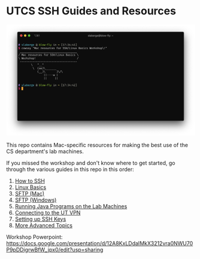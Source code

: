 # UTCS SSH Guides and Resources

![Readme Splash](Images/cowsay.png)

This repo contains Mac-specific resources for making the best use
of the CS department's lab machines.

If you missed the workshop and don't know where to get started, go through the various guides in this repo in this order:

1. [How to SSH](SSH.md)
2. [Linux Basics](Linux%20Basics.md)
3. [SFTP (Mac)](SFTP%20Mac%20Apps.md)
4. [SFTP (Windows)](SFTP%20Windows%20Apps.md)
5. [Running Java Programs on the Lab Machines](Java.md)
6. [Connecting to the UT VPN](UTVPN.md)
7. [Setting up SSH Keys](SSH%20Keys.md)
8. [More Advanced Topics](Advanced.md)

Workshop Powerpoint:
https://docs.google.com/presentation/d/12A8KxLDdaIMkX3212vra0NWU70P9pDDigrwBfW_jpx0/edit?usp=sharing
